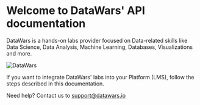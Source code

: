 # Welcome to DataWars' API documentation

DataWars is a hands-on labs provider focused on Data-related skills like Data Science, Data Analysis, Machine Learning, Databases, Visualizations and more.

![DataWars](https://cdn.prod.website-files.com/6388ceb5d61219c1aa95c406/668ebcc7ccdb9b7a02122ec6_Feature%201-p-800.png)

If you want to integrate DataWars' labs into your Platform (LMS), follow the steps described in this documentation.

Need help? Contact us to [support@datawars.io]("mailto:support@datawars.io")